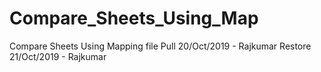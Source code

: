 # Compare_Sheets_Using_Map
Compare Sheets Using Mapping file
Pull 20/Oct/2019 - Rajkumar
Restore 21/Oct/2019 - Rajkumar
